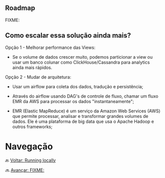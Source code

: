 ## Roadmap

FIXME:

## Como escalar essa solução ainda mais?

Opção 1 - Melhorar performance das Views:

- Se o volume de dados crescer muito, podemos particionar a view ou usar um banco colunar como ClickHouse/Cassandra para analytics ainda mais rápidos.

Opção 2 - Mudar de arquitetura:

- Usar um airflow para coleta dos dados, tradução e persistência;

- Através do airflow usando DAG's de controle de fluxo, chamar um fluxo EMR da AWS para processar os dados "instantaneamente";

- EMR (Elastic MapReduce) é um serviço da Amazon Web Services (AWS) que permite processar, analisar e transformar grandes volumes de dados. Ele é uma plataforma de big data que usa o Apache Hadoop e outros frameworks;

# Navegação

🔙 [Voltar: Running locally](./3-Running%20locally.md)

🔜 [Avançar: FIXME:](./)